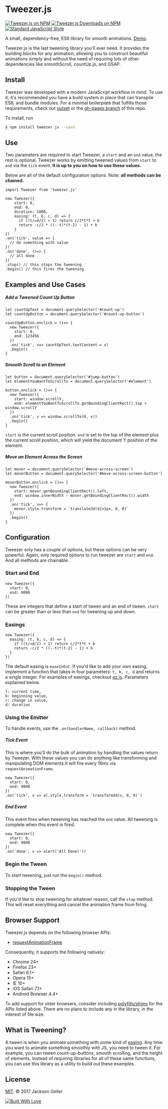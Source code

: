 # Tweezer.js

[![Tweezer.js on NPM](https://img.shields.io/npm/v/tweezer.js.svg?style=flat-square)](https://www.npmjs.com/package/tweezer.js) [![Tweezer.js Downloads on NPM](https://img.shields.io/npm/dm/tweezer.js.svg?style=flat-square)](https://www.npmjs.com/package/tweezer.js) [![Standard JavaScript Style](https://img.shields.io/badge/code_style-standard-brightgreen.svg?style=flat-square)](http://standardjs.com/)

A small, dependency-free, ES6 library for smooth animations. [Demo](http://jaxgeller.com/tweezer.js/).

Tweezer.js is the last tweening library you'll ever need. It provides the building blocks for any animation, allowing you to construct beautiful animations simply and without the need of requiring lots of other dependencies like smoothScroll, countUp.js, and GSAP.

## Install

Tweezer was developed with a modern JavaScript workflow in mind. To use it, it's recommended you have a build system in place that can transpile ES6, and bundle modules. For a minimal boilerplate that fulfills those requirements, check out [outset](https://github.com/callmecavs/outset) or the [gh-pages branch](https://github.com/jaxgeller/tweezer.js/tree/gh-pages) of this repo.

To install, run

```bash
$ npm install tweezer.js --save
```

## Use

Two parameters are required to start Tweezer, a `start` and an `end` value, the rest is optional. Tweezer works by emitting tweened values from `start` to `end` via the `tick` event. **It is up to you on how to use these values.**

Below are all of the default configuration options. Note: **all methods can be chained.**

```es6
import Tweezer from 'tweezer.js'

new Tweezer({
    start: 0,
    end: 0,
    duration: 1000,
    easing: (t, b, c, d) => {
      if ((t/=d/2) < 1) return c/2*t*t + b
      return -c/2 * ((--t)*(t-2) - 1) + b
    }
})
.on('tick', value => {
  // do something with value
})
.on('done', ()=> {
  // all done
})
.stop() // this stops the tweening
.begin() // this fires the tweening
```

## Examples and Use Cases

##### Add a Tweened Count Up Button

```es6
let countUpText = document.querySelector('#count-up')
let countUpButton = document.querySelector('#count-up-button')

countUpButton.onclick = ()=> {
  new Tweezer({
    start: 0,
    end: 123456
  })
  .on('tick', v=> countUpText.textContent = v)
  .begin()
}
```

##### Smooth Scroll to an Element

```es6
let button = document.querySelector('#jump-button')
let elementYouWantToScrollTo = document.querySelector('#element')

button.onclick = ()=> {
  new Tweezer({
    start: window.scrollY,
    end: elementYouWantToScrollTo.getBoundingClientRect().top + window.scrollY
  })
  .on('tick', v => window.scrollTo(0, v))
  .begin()
}
```

`start` is the current scroll position. `end` is set to the top of the element plus the current scroll position,
which will yield the document Y position of the element.

##### Move an Element Across the Screen

```es6
let mover = document.querySelector('#move-across-screen')
let moverButton = document.querySelector('#move-across-screen-button')

moverButton.onclick = ()=> {
  new Tweezer({
    start: mover.getBoundingClientRect().left,
    end: window.innerWidth - mover.getBoundingClientRect().width
  })
  .on('tick', v=> {
    mover.style.transform = `translate3d(${v}px, 0, 0)`
  })
  .begin()
}
```

## Configuration

Tweezer only has a couple of options, but these options can be very powerful. Again, only required options to run tweezer are `start` and `end`. And all methods are chainable.

### Start and End

```es6
new Tweezer({
  start: 0,
  end: 9000
})
```

These are integers that define a start of tween and an end of tween. `start` can be greater than or less than `end` for tweening up and down.

### Easings

```es6
new Tweezer({
  easing: (t, b, c, d) => {
    if ((t/=d/2) < 1) return c/2*t*t + b
    return -c/2 * ((--t)*(t-2) - 1) + b
  }
})
```

The default easing is `easeInOut`.  If you'd like to add your own easing, implement a function that takes in four parameters: `t, b, c, d` and returns a single integer. For examples of easings, checkout [ez.js](https://github.com/jaxgeller/ez.js).  Parameters explained below.

```
t: current time,
b: beginning value,
c: change in value,
d: duration
```

### Using the Emitter

To handle events, use the `.on(handlerName, callback)` method.

##### Tick Event

This is where you'll do the bulk of animation by handling the values return by Tweezer. With these values you can do anything like transforming and manipulating DOM elements.It will fire every 16ms via `requestAnimationFrame`.

```es6
new Tweezer({
  start: 0,
  end: 9000
})
.on('tick', v => el.style.transform = `transform3d(v, 0, 0)`)
```

##### End Event

This event fires when tweening has reached the `end` value.  All tweening is complete when this event is fired.

```es6
new Tweezer({
  start: 0,
  end: 9000
})
.on('done', v => alert('All Done!'))
```

### Begin the Tween

To start tweening, just run the `begin()` method.

### Stopping the Tween

If you'd like to stop tweening for whatever reason, call the `stop` method. This will reset everything and cancel the animation frame from firing.

## Browser Support

Tweezer.js depends on the following browser APIs:

* [requestAnimationFrame](https://developer.mozilla.org/en-US/docs/Web/API/window/requestAnimationFrame)

Consequently, it supports the following natively:

* Chrome 24+
* Firefox 23+
* Safari 6.1+
* Opera 15+
* IE 10+
* iOS Safari 7.1+
* Android Browser 4.4+

To add support for older browsers, consider including [polyfills/shims](https://gist.github.com/paulirish/1579671) for the APIs listed above. There are no plans to include any in the library, in the interest of file size.

## What is Tweening?

A tween is when you animate something with some kind of [easing](http://easings.net/). Any time you want to animate something smoothly with JS, you need to tween it. For example, you can tween count-up-buttons, smooth scrolling, and the height of elements. Instead of requiring libraries for all of these same functions, you can use this library as a utility to build out these examples.

## License

[MIT](https://github.com/jaxgeller/tweezer.js/blob/master/LICENSE). © 2017 Jackson Geller

[![Built With Love](http://forthebadge.com/images/badges/built-with-love.svg)](http://forthebadge.com)
